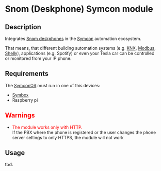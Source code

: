 # Snom (Deskphone) Symcon module
## Description
Integrates [Snom deskphones](https://www.snom.com/en/products/desk-phones/) in the [Symcon](https://www.symcon.de/en/) automation ecosystem.

That means, that different building automation systems (e.g. [KNX](https://www.knx.org/knx-en/for-your-home/benefits/end-customers/), [Modbus](https://modbus.org/about_us.php), [Shelly](https://www.shelly.com/en)), applications (e.g. Spotify) or even your Tesla car can be controlled or monitored from your IP phone.

## Requirements
The [SymconOS](https://www.symcon.de/en/downloads/) must run in one of this devices:
- [Symbox](https://www.symcon.de/en/shop/symbox/)
- Raspberry pi

## <span style="color:red">Warnings <span>
- <span style="color:red">The module works only with HTTP.</span>  
If the PBX where the phone is registered or the user changes the phone server settings to only HTTPS, the module will not work

## Usage
tbd.

